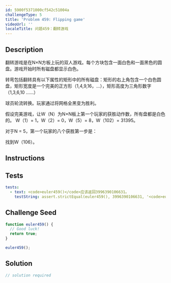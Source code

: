 ```yaml
---
id: 5900f5371000cf542c51004a
challengeType: 5
title: 'Problem 459: Flipping game'
videoUrl: ''
localeTitle: 问题459：翻转游戏
---
```


## Description
<section id="description">翻转游戏是在N×N方板上玩的双人游戏。每个方块包含一面白色和一面黑色的圆盘。游戏开始时所有磁盘都显示白色。 <p>转弯包括翻转具有以下属性的矩形中的所有磁盘：矩形的右上角包含一个白色圆盘，矩形宽度是一个完美的正方形（1,4,9,16，...），矩形高度为三角形数字（1,3,6,10 ......） </p><p>球员轮流转换。玩家通过将网格全黑变为胜利。 </p><p>假设完美游戏，让W（N）为N×N板上第一个玩家的获胜动作数，所有盘都是白色的。 W（1）= 1，W（2）= 0，W（5）= 8，W（102）= 31395。 </p><p>对于N = 5，第一个玩家的八个获胜第一步是： </p><p>找到W（106）。 </p></section>

## Instructions
<section id="instructions">
</section>

## Tests
<section id='tests'>

```yml
tests:
  - text: <code>euler459()</code>应该返回3996390106631。
    testString: assert.strictEqual(euler459(), 3996390106631, '<code>euler459()</code> should return 3996390106631.');

```

</section>

## Challenge Seed
<section id='challengeSeed'>

<div id='js-seed'>

```js
function euler459() {
  // Good luck!
  return true;
}

euler459();

```

</div>



</section>

## Solution
<section id='solution'>

```js
// solution required
```
</section>
